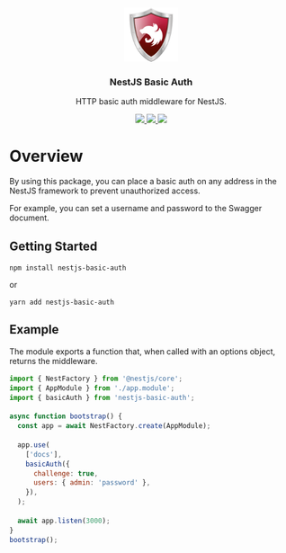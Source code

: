 <p align="center">
    <br/>
    <a align="center" href="https://github.com/faridkarami/nestjs-basic-auth" target="_blank">
        <img width="96px" src="https://raw.githubusercontent.com/faridkarami/nestjs-basic-auth/main/docs/img/logo.png" />
    </a>
</p>
<h3 align="center">NestJS Basic Auth</h3>
<p align="center">HTTP basic auth middleware for NestJS.</p>

<p align="center">
    <a href="https://badge.fury.io/js/nestjs-basic-auth">
        <img src="https://badge.fury.io/js/nestjs-basic-auth.svg" />
    </a>
    <a href="https://npmtrends.com/nestjs-basic-auth">
        <img src="https://img.shields.io/npm/dm/nestjs-basic-auth" />
    </a>
    <a>
        <img src="https://img.shields.io/badge/typescript-compatible-brightgreen.svg">
    </a>
</p>

# Overview

By using this package, you can place a basic auth on any address in the NestJS framework to prevent unauthorized access.

For example, you can set a username and password to the Swagger document.

## Getting Started

```shell
npm install nestjs-basic-auth
```

or

```shell
yarn add nestjs-basic-auth
```

## Example

The module exports a function that, when called with an options object, returns the middleware.

```js
import { NestFactory } from '@nestjs/core';
import { AppModule } from './app.module';
import { basicAuth } from 'nestjs-basic-auth';

async function bootstrap() {
  const app = await NestFactory.create(AppModule);

  app.use(
    ['docs'],
    basicAuth({
      challenge: true,
      users: { admin: 'password' },
    }),
  );

  await app.listen(3000);
}
bootstrap();
```

